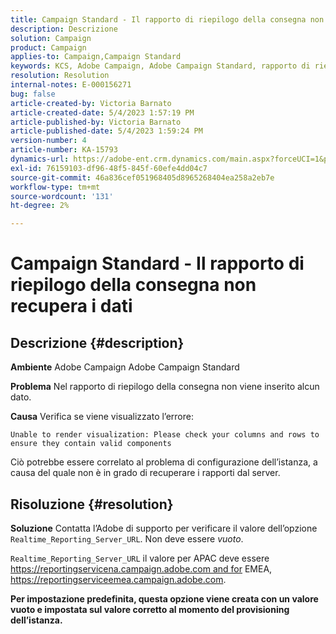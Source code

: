 ```yaml
---
title: Campaign Standard - Il rapporto di riepilogo della consegna non recupera i dati
description: Descrizione
solution: Campaign
product: Campaign
applies-to: Campaign,Campaign Standard
keywords: KCS, Adobe Campaign, Adobe Campaign Standard, rapporto di riepilogo della consegna, non recupera dati, risoluzione dei problemi, Realtime_Reporting_Server_URL
resolution: Resolution
internal-notes: E-000156271
bug: false
article-created-by: Victoria Barnato
article-created-date: 5/4/2023 1:57:19 PM
article-published-by: Victoria Barnato
article-published-date: 5/4/2023 1:59:24 PM
version-number: 4
article-number: KA-15793
dynamics-url: https://adobe-ent.crm.dynamics.com/main.aspx?forceUCI=1&pagetype=entityrecord&etn=knowledgearticle&id=999b4e90-83ea-ed11-a7c6-6045bd0065f9
exl-id: 76159103-df96-48f5-845f-60efe4dd04c7
source-git-commit: 46a836cef051968405d8965268404ea258a2eb7e
workflow-type: tm+mt
source-wordcount: '131'
ht-degree: 2%

---
```


# Campaign Standard - Il rapporto di riepilogo della consegna non recupera i dati

## Descrizione {#description}


<b>Ambiente</b>
Adobe Campaign Adobe Campaign Standard

<b>Problema</b>
Nel rapporto di riepilogo della consegna non viene inserito alcun dato.

<b>Causa</b>
Verifica se viene visualizzato l’errore:


```
Unable to render visualization: Please check your columns and rows to ensure they contain valid components
```


Ciò potrebbe essere correlato al problema di configurazione dell’istanza, a causa del quale non è in grado di recuperare i rapporti dal server.


## Risoluzione {#resolution}


<b>Soluzione</b>
Contatta l’Adobe di supporto per verificare il valore dell’opzione `Realtime_Reporting_Server_URL`. Non deve essere *vuoto*.

`Realtime_Reporting_Server_URL` il valore per APAC deve essere https://reportingservicena.campaign.adobe.com and for EMEA, https://reportingserviceemea.campaign.adobe.com.

<b>Per impostazione predefinita, questa opzione viene creata con un valore vuoto e impostata sul valore corretto al momento del provisioning dell’istanza.</b>
